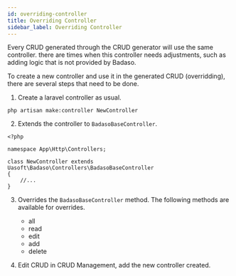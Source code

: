 ```yaml
---
id: overriding-controller
title: Overriding Controller
sidebar_label: Overriding Controller
---
```


Every CRUD generated through the CRUD generator will use the same controller. there are times when this controller needs adjustments, such as adding logic that is not provided by Badaso.

To create a new controller and use it in the generated CRUD (overridding), there are several steps that need to be done.
1. Create a laravel controller as usual.
```
php artisan make:controller NewController
```

2. Extends the controller to `BadasoBaseController`.

<!--DOCUSAURUS_CODE_TABS-->
<!--PHP-->
```
<?php

namespace App\Http\Controllers;

class NewController extends Uasoft\Badaso\Controllers\BadasoBaseController
{
    //...
}
```
<!--END_DOCUSAURUS_CODE_TABS-->

3. Overrides the `BadasoBaseController` method. The following methods are available for overrides.
    - all
    - read
    - edit
    - add
    - delete
    
4. Edit CRUD in CRUD Management, add the new controller created.